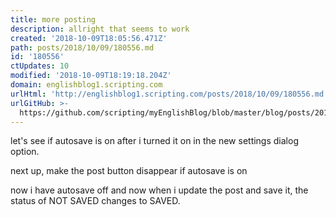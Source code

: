 ```yaml
---
title: more posting
description: allright that seems to work
created: '2018-10-09T18:05:56.471Z'
path: posts/2018/10/09/180556.md
id: '180556'
ctUpdates: 10
modified: '2018-10-09T18:19:18.204Z'
domain: englishblog1.scripting.com
urlHtml: 'http://englishblog1.scripting.com/posts/2018/10/09/180556.md'
urlGitHub: >-
  https://github.com/scripting/myEnglishBlog/blob/master/blog/posts/2018/10/09/180556.md
---
```

let's see if autosave is on after i turned it on in the new settings dialog option.

next up, make the post button disappear if autosave is on

now i have autosave off and now when i update the post and save it, the status of NOT SAVED changes to SAVED.